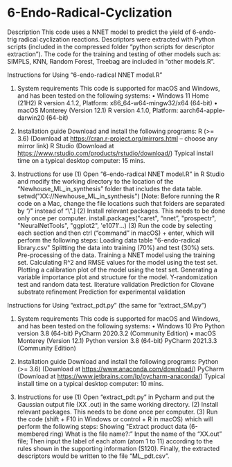 # 6-Endo-Radical-Cyclization

Description
This code uses a NNET model to predict the yield of 6-endo-trig radical cyclization reactions.  Descriptors were extracted with Python scripts (included in the compressed folder “python scripts for descriptor extraction”). The code for the training and testing of other models such as: SIMPLS, KNN, Random Forest, Treebag are included in “other models.R”.

Instructions for Using “6-endo-radical NNET model.R”
1.	System requirements
This code is supported for macOS and Windows, and has been tested on the following systems:
•	Windows 11 Home (21H2) 
R version 4.1.2, Platform: x86_64-w64-mingw32/x64 (64-bit)
•	macOS Monterey (Version 12.1)
R version 4.1.0, Platform: aarch64-apple-darwin20 (64-bit)

2.	Installation guide
Download and install the following programs:
R (>= 3.6) (Download at https://cran.r-project.org/mirrors.html – choose any mirror link)
R Studio (Download at https://www.rstudio.com/products/rstudio/download/)
Typical install time on a typical desktop computer: 15 mins.
3.	Instructions for use
(1)	Open “6-endo-radical NNET model.R” in R Studio and modify the working directory to the location of the “Newhouse_ML_in_synthesis” folder that includes the data table. 
setwd("XX://Newhouse_ML_in_synthesis")
[Note: Before running the R code on a Mac, change the file locations such that folders are separated by “/” instead of “\\”.] 
(2)	Install relevant packages. This needs to be done only once per computer.
install.packages("caret", “nnet”, "prospectr", "NeuralNetTools", "ggplot2", 'e1071'…)
(3)	Run the code by selecting each section and then ctrl (“command” in macOS) + enter, which will perform the following steps:
Loading data table "6-endo-radical library.csv" 
Splitting the data into training (70%) and test (30%) sets.
Pre-processing of the data.
Training a NNET model using the training set. 
Calculating R^2 and RMSE values for the model using the test set.
Plotting a calibration plot of the model using the test set.
Generating a variable importance plot and structure for the model.
Y-randomization test and random data test.
literature validation
Prediction for Clovane substrate refinement
Prediction for experimental validation



Instructions for Using “extract_pdt.py” (the same for “extract_SM.py”)
1.	System requirements
This code is supported for macOS and Windows, and has been tested on the following systems:
•	Windows 10 Pro 
Python version 3.8 (64-bit)
PyCharm 2020.3.2 (Community Edition)
•	macOS Monterey (Version 12.1)
Python version 3.8 (64-bit)
PyCharm 2021.3.3 (Community Edition)

2.	Installation guide
Download and install the following programs:
Python (>= 3.6) (Download at https://www.anaconda.com/download/)
PyCharm (Download at https://www.jetbrains.com/lp/pycharm-anaconda/)
Typical install time on a typical desktop computer: 10 mins.
3.	Instructions for use
(1)	Open “extract_pdt.py” in Pycharm and put the Gaussian output file (XX .out) in the same working directory. 
(2)	Install relevant packages. This needs to be done once per computer.
(3)	Run the code (shift + F10 in Windows or control + R in macOS) which will perform the following steps:
Showing "Extract product data (6-membered ring)
 What is the file name?:”
Input the name of the “XX.out” file;
Then input the label of each atom (atom 1 to 11) according to the rules shown in the supporting information (S120).
Finally, the extracted descriptors would be written to the file “ML_pdt.csv”.
